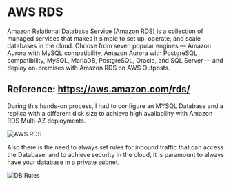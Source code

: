 # AWS RDS

Amazon Relational Database Service (Amazon RDS) is a collection of managed services that makes it simple to set up, operate, and scale databases in the cloud. Choose from seven popular engines — Amazon Aurora with MySQL compatibility, Amazon Aurora with PostgreSQL compatibility, MySQL, MariaDB, PostgreSQL, Oracle, and SQL Server — and deploy on-premises with Amazon RDS on AWS Outposts.

## Reference: https://aws.amazon.com/rds/

During this hands-on process, I had to configure an MYSQL Database and a replica with a different disk size to achieve high availability with Amazon RDS Multi-AZ deployments.

![AWS RDS](https://github.com/Benn1440/AWS_RDS/assets/67696393/adda8286-16f7-4019-b193-f5e72b424141)

Also there is the need to always set  rules for inbound traffic that can access the Database, and to achieve security in the cloud, it is paramount to always have your database in a private subnet.

![DB Rules](https://github.com/Benn1440/AWS_RDS/assets/67696393/8862599b-3d8b-4437-987f-dd4c5e1ad555)
